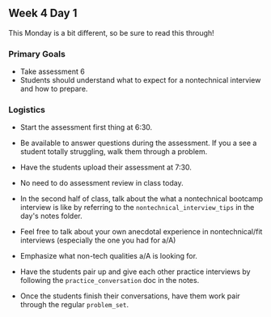 ## Week 4 Day 1

This Monday is a bit different, so be sure to read this through!

### Primary Goals

- Take assessment 6
- Students should understand what to expect for a nontechnical interview and how to prepare.

### Logistics

- Start the assessment first thing at 6:30.
- Be available to answer questions during the assessment. If you a see a student totally
struggling, walk them through a problem.
- Have the students upload their assessment at 7:30.
- No need to do assessment review in class today.

- In the second half of class, talk about the what a nontechnical bootcamp interview is like by referring to the
`nontechnical_interview_tips` in the day's notes folder.
- Feel free to talk about your own anecdotal experience in nontechnical/fit interviews (especially the one you had for a/A)
- Emphasize what non-tech qualities a/A is looking for.
- Have the students pair up and give each other practice interviews by following the `practice_conversation` doc in the notes.
- Once the students finish their conversations, have them work pair through the regular `problem_set`.
